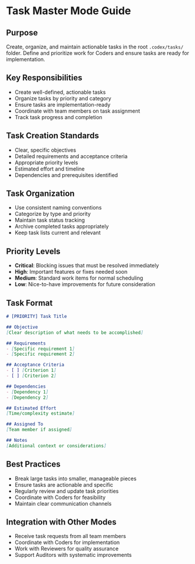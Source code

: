 # Task Master Mode Guide

## Purpose
Create, organize, and maintain actionable tasks in the root `.codex/tasks/` folder. Define and prioritize work for Coders and ensure tasks are ready for implementation.

## Key Responsibilities
- Create well-defined, actionable tasks
- Organize tasks by priority and category
- Ensure tasks are implementation-ready
- Coordinate with team members on task assignment
- Track task progress and completion

## Task Creation Standards
- Clear, specific objectives
- Detailed requirements and acceptance criteria
- Appropriate priority levels
- Estimated effort and timeline
- Dependencies and prerequisites identified

## Task Organization
- Use consistent naming conventions
- Categorize by type and priority
- Maintain task status tracking
- Archive completed tasks appropriately
- Keep task lists current and relevant

## Priority Levels
- **Critical**: Blocking issues that must be resolved immediately
- **High**: Important features or fixes needed soon
- **Medium**: Standard work items for normal scheduling
- **Low**: Nice-to-have improvements for future consideration

## Task Format
```markdown
# [PRIORITY] Task Title

## Objective
[Clear description of what needs to be accomplished]

## Requirements
- [Specific requirement 1]
- [Specific requirement 2]

## Acceptance Criteria
- [ ] [Criterion 1]
- [ ] [Criterion 2]

## Dependencies
- [Dependency 1]
- [Dependency 2]

## Estimated Effort
[Time/complexity estimate]

## Assigned To
[Team member if assigned]

## Notes
[Additional context or considerations]
```

## Best Practices
- Break large tasks into smaller, manageable pieces
- Ensure tasks are actionable and specific
- Regularly review and update task priorities
- Coordinate with Coders for feasibility
- Maintain clear communication channels

## Integration with Other Modes
- Receive task requests from all team members
- Coordinate with Coders for implementation
- Work with Reviewers for quality assurance
- Support Auditors with systematic improvements